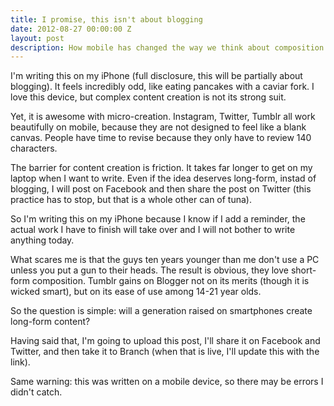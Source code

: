 ```yaml
---
title: I promise, this isn't about blogging
date: 2012-08-27 00:00:00 Z
layout: post
description: How mobile has changed the way we think about composition 
---
```


I'm writing this on my iPhone (full disclosure, this will be partially about blogging). It feels incredibly odd, like eating pancakes with a caviar fork. I love this device, but complex content creation is not its strong suit. 

Yet, it is awesome with micro-creation. Instagram, Twitter, Tumblr all work beautifully on mobile, because they are not designed to feel like a blank canvas. People have time to revise because they only have to review 140 characters.

The barrier for content creation is friction. It takes far longer to get on my laptop when I want to write. Even if the idea deserves long-form, instad of blogging, I will post on Facebook and then share the post on Twitter (this practice has to stop, but that is a whole other can of tuna).

So I'm writing this on my iPhone because I know if I add a reminder, the actual work I have to finish will take over and I will not bother to write anything today.

What scares me is that the guys ten years younger than me don't use a PC unless you put a gun to their heads. The result is obvious, they love short-form composition. Tumblr gains on Blogger not on its merits (though it is wicked smart), but on its ease of use among 14-21 year olds.

So the question is simple: will a generation raised on smartphones create long-form content?

Having said that, I'm going to upload this post, I'll share it on Facebook and Twitter, and then take it to Branch (when that is live, I'll update this with the link).

Same warning: this was written on a mobile device, so there may be errors I didn't catch. 
